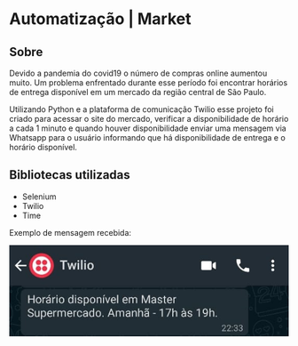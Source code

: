 # Automatização | Market

## Sobre

Devido a pandemia do covid19 o número de compras online aumentou muito. Um problema enfrentado durante esse período foi encontrar horários de entrega disponível em um mercado da região central de São Paulo.

Utilizando Python e a plataforma de comunicação Twilio esse projeto foi criado para acessar o site do mercado, verificar a disponibilidade de horário a cada 1 minuto e quando houver disponibilidade enviar uma mensagem via Whatsapp para o usuário informando que há disponibilidade de entrega e o horário disponível.

## Bibliotecas utilizadas

- Selenium
- Twilio
- Time


Exemplo de mensagem recebida:

![Imagem](twilio-image.jpg)

